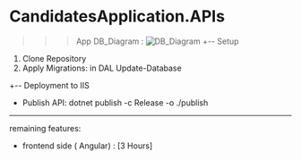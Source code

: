 # CandidatesApplication.APIs
 >>> App DB_Diagram :
![DB_Diagram](https://github.com/user-attachments/assets/6d9a19b4-767d-4abe-96bf-b92946888237)
+-- Setup
1. Clone Repository
2. Apply Migrations: in DAL
     Update-Database


+-- Deployment to IIS
- Publish API:
    dotnet publish -c Release -o ./publish


----------------------
 remaining features:

- frontend  side ( Angular) : [3 Hours]


